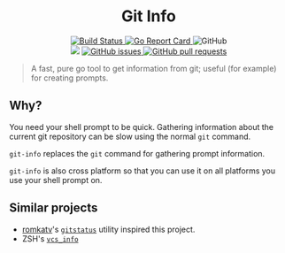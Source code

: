 <h1 align="center">Git Info</h1>
<p align="center">
    <a href="https://travis-ci.org/docwhat/go-git-info">
        <img src="https://travis-ci.org/docwhat/go-git-info.svg?branch=master" alt="Build Status" />
    </a>
    <a href="https://goreportcard.com/report/github.com/docwhat/go-git-info">
        <img src="https://goreportcard.com/badge/github.com/docwhat/go-git-info" alt="Go Report Card" />
    </a>
    <img alt="GitHub" src="https://img.shields.io/github/license/docwhat/go-git-info.svg">
    <br />
    <a href="https://github.com/docwhat/go-git-info/graphs/contributors" alt="Contributors">
        <img src="https://img.shields.io/github/contributors/docwhat/go-git-info.svg" /></a>
    <a href="https://github.com/docwhat/go-git-info/issues" alt="GitHub issues">
        <img alt="GitHub issues" src="https://img.shields.io/github/issues/docwhat/go-git-info.svg">
    </a>
    <a href="https://github.com/docwhat/go-git-info/pulls" alt="GitHub pull requests">
        <img alt="GitHub pull requests" src="https://img.shields.io/github/issues-pr/docwhat/go-git-info.svg">
    </a>
</p>

> A fast, pure go tool to get information from git; useful (for example)
> for creating prompts.

## Why?

You need your shell prompt to be quick. Gathering information about the
current git repository can be slow using the normal `git` command.

`git-info` replaces the `git` command for gathering prompt information.

`git-info` is also cross platform so that you can use it on all
platforms you use your shell prompt on.

## Similar projects

-   [romkatv](https://github.com/romkatv)'s
    [`gitstatus`](https://github.com/romkatv/gitstatus) utility inspired
    this project.
-   ZSH's
    [`vcs_info`](http://zsh.sourceforge.net/Doc/Release/User-Contributions.html#Version-Control-Information)

